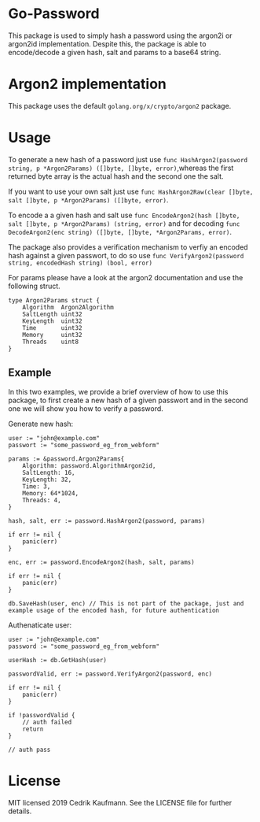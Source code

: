 # Go-Password
This package is used to simply hash a password using the argon2i or argon2id implementation. Despite this, the package is able to encode/decode a given hash, salt and params to a base64 string.

# Argon2 implementation
This package uses the default `golang.org/x/crypto/argon2` package.

# Usage
To generate a new hash of a password just use `func HashArgon2(password string, p *Argon2Params) ([]byte, []byte, error)`,whereas the first returned byte array is the actual hash and the second one the salt. 

If you want to use your own salt just use `func HashArgon2Raw(clear []byte, salt []byte, p *Argon2Params) ([]byte, error)`.

To encode a a given hash and salt use `func EncodeArgon2(hash []byte, salt []byte, p *Argon2Params) (string, error)` and for decoding `func DecodeArgon2(enc string) ([]byte, []byte, *Argon2Params, error)`.

The package also provides a verification mechanism to verfiy an encoded hash against a given passwort, to do so use `func VerifyArgon2(password string, encodedHash string) (bool, error)`

For params please have a look at the argon2 documentation and use the following struct.

```
type Argon2Params struct {
	Algorithm  Argon2Algorithm
	SaltLength uint32
	KeyLength  uint32
	Time       uint32
	Memory     uint32
	Threads    uint8
}
```

## Example

In this two examples, we provide a brief overview of how to use this package, to first create a new hash of a given passwort and in the second one we will show you how to verify a password.

Generate new hash:

```
user := "john@example.com"
passwort := "some_password_eg_from_webform"

params := &password.Argon2Params{
    Algorithm: password.AlgorithmArgon2id,
    SaltLength: 16,
    KeyLength: 32,
    Time: 3,
    Memory: 64*1024,
    Threads: 4,
}

hash, salt, err := password.HashArgon2(password, params)

if err != nil {
    panic(err)
}

enc, err := password.EncodeArgon2(hash, salt, params)

if err != nil {
    panic(err)
}

db.SaveHash(user, enc) // This is not part of the package, just and example usage of the encoded hash, for future authentication

```

Authenaticate user:

```
user := "john@example.com"
password := "some_password_eg_from_webform"

userHash := db.GetHash(user)

passwordValid, err := password.VerifyArgon2(password, enc)

if err != nil {
    panic(err)
}

if !passwordValid {
    // auth failed
    return
}

// auth pass
```

# License
MIT licensed 2019 Cedrik Kaufmann. See the LICENSE file for further details.